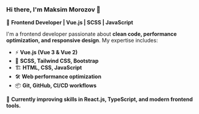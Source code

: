 ### Hi there, I'm Maksim Morozov 👋  

🚀 **Frontend Developer | Vue.js | SCSS | JavaScript**  

I'm a frontend developer passionate about **clean code, performance optimization, and responsive design**. My expertise includes:  

- ⚡ **Vue.js (Vue 3 & Vue 2)**  
- 🎨 **SCSS, Tailwind CSS, Bootstrap**  
- 🏗️ **HTML, CSS, JavaScript**  
- 🛠 **Web performance optimization**  
- 📦 **Git, GitHub, CI/CD workflows**  

🌱 **Currently improving skills in React.js, TypeScript, and modern frontend tools.**
